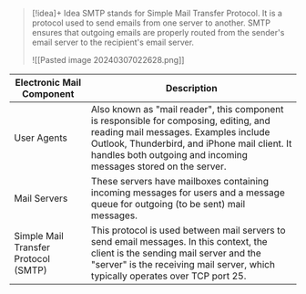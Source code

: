 
> [!idea]+ Idea
> SMTP stands for Simple Mail Transfer Protocol. It is a protocol used to send emails from one server to another. SMTP ensures that outgoing emails are properly routed from the sender's email server to the recipient's email server.
> 
> ![[Pasted image 20240307022628.png]]

| Electronic Mail Component | Description |
|---------------------------|-------------|
| User Agents               | Also known as "mail reader", this component is responsible for composing, editing, and reading mail messages. Examples include Outlook, Thunderbird, and iPhone mail client. It handles both outgoing and incoming messages stored on the server. |
| Mail Servers              | These servers have mailboxes containing incoming messages for users and a message queue for outgoing (to be sent) mail messages. |
| Simple Mail Transfer Protocol (SMTP) | This protocol is used between mail servers to send email messages. In this context, the client is the sending mail server and the "server" is the receiving mail server, which typically operates over TCP port 25. |

